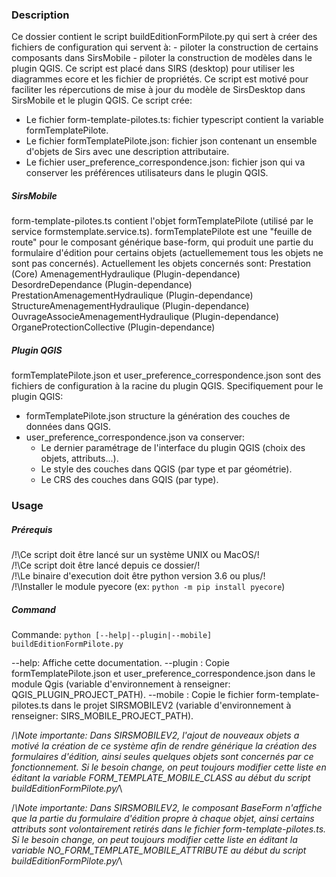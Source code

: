 
### Description
Ce dossier contient le script buildEditionFormPilote.py qui sert à créer des fichiers de configuration qui servent à:
	- piloter la construction de certains composants dans SirsMobile
	- piloter la construction de modèles dans le plugin QGIS.
Ce script est placé dans SIRS (desktop) pour utiliser les diagrammes ecore et les fichier de propriétés.
Ce script est motivé pour faciliter les répercutions de mise à jour du modèle de SirsDesktop dans SirsMobile et le plugin QGIS.
Ce script crée:
 - Le fichier form-template-pilotes.ts: fichier typescript contient la variable formTemplatePilote.
 - Le fichier formTemplatePilote.json: fichier json contenant un ensemble d'objets de Sirs avec une description attributaire.
 - Le fichier user_preference_correspondence.json: fichier json qui va conserver les préférences utilisateurs dans le plugin QGIS.


##### SirsMobile
form-template-pilotes.ts contient l'objet formTemplatePilote (utilisé par le service formstemplate.service.ts).
formTemplatePilote est une "feuille de route" pour le composant générique base-form, qui produit une partie du formulaire d'édition
pour certains objets (actuellemement tous les objets ne sont pas concernés).
Actuellement les objets concernés sont:
	Prestation				(Core)
	AmenagementHydraulique			(Plugin-dependance)
	DesordreDependance			(Plugin-dependance)
	PrestationAmenagementHydraulique	(Plugin-dependance)
	StructureAmenagementHydraulique		(Plugin-dependance)
	OuvrageAssocieAmenagementHydraulique	(Plugin-dependance)
	OrganeProtectionCollective		(Plugin-dependance)

##### Plugin QGIS
formTemplatePilote.json et user_preference_correspondence.json sont des fichiers de configuration à la racine du plugin QGIS.
Specifiquement pour le plugin QGIS:
 - formTemplatePilote.json structure la génération des couches de données dans QGIS.
 - user_preference_correspondence.json va conserver:
 	- Le dernier paramétrage de l'interface du plugin QGIS (choix des objets, attributs...).
 	- Le style des couches dans QGIS (par type et par géométrie).
 	- Le CRS des couches dans GQIS (par type).


### Usage
##### Prérequis
/!\Ce script doit être lancé sur un système UNIX ou MacOS/!\
/!\Ce script doit être lancé depuis ce dossier/!\
/!\Le binaire d'execution doit être python version 3.6 ou plus/!\
/!\Installer le module pyecore (ex: `python -m pip install pyecore`)

##### Command
Commande:
	`python [--help|--plugin|--mobile] buildEditionFormPilote.py`

 --help: Affiche cette documentation.
 --plugin : Copie formTemplatePilote.json et user_preference_correspondence.json dans le module Qgis 	(variable d'environnement à renseigner: QGIS_PLUGIN_PROJECT_PATH).
 --mobile : Copie le fichier form-template-pilotes.ts dans le projet SIRSMOBILEV2 			(variable d'environnement à renseigner: SIRS_MOBILE_PROJECT_PATH).

/*\Note importante: Dans SIRSMOBILEV2, l'ajout de nouveaux objets a motivé la création de ce système afin de rendre générique la création des
formulaires d'édition, ainsi seules quelques objets sont concernés par ce fonctionnement. Si le besoin change, on peut toujours modifier cette liste
en éditant la variable FORM_TEMPLATE_MOBILE_CLASS au début du script buildEditionFormPilote.py/*\

/*\Note importante: Dans SIRSMOBILEV2, le composant BaseForm n'affiche que la partie du formulaire d'édition propre à chaque objet, ainsi
certains attributs sont volontairement retirés dans le fichier form-template-pilotes.ts. Si le besoin change, on peut toujours modifier cette liste
en éditant la variable NO_FORM_TEMPLATE_MOBILE_ATTRIBUTE au début du script buildEditionFormPilote.py/*\

